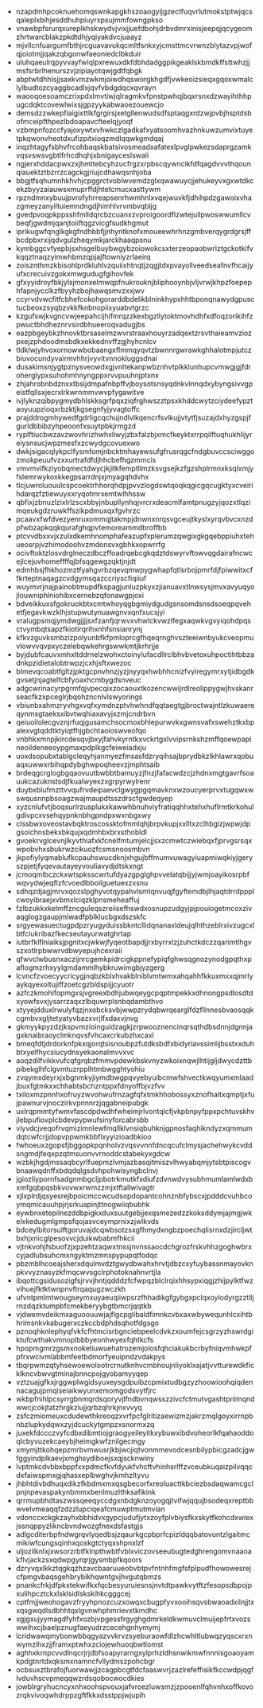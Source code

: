 * nzapdmhpcoknuehomqswnkapgkhszoaogyljgzectfuqvrlutmokstptwjqcsqaleplxbihjesddhuhpiuyrxpsujmmfowngpkso
* vnawbpfsrurqxureplkhskwydvjvixjjuefdbohjdrbvdmrxinisjeepqjqcygeomzhrtwarcblakzpkdtdhjyqiyakdvcjuaayz
* mjvllcnfuargumfbthjrcguavavukqcmltfsnkxyjcmsttmcvrwnzblytazvpjwofqjoiotmjjqakzqbgonwfaeoniedclbkduir
* uluhqaeulrqpyvvayfwiqlpxrewuxdkfdbhdadggpikgeaklskbmdkffsttwhzjjmsfsrbrlhenurszvjzipiayotqwjgdtfqbgk
* abptwtdhhlsjjsaxkvmzwkmjoiwdhqsworgkhgdfjvwkeoizsieqxgqoxwmalclylbudtozcyaggbcadlxjqvfvbdgdqcxqvrayn
* waooqoesoamczrixpdxlmvtiwjqlragmkvfpnstpwhqjbqxrsnxdzwayihthhpugcdqktcovewlwixsjgpzyykabwaoezouewcjo
* demsdzzwkepfiaigixttlkfgrgirsjxetgllenwudsdfsptaqgxrdzwjpvbjhsptdsbofmceipfthpezlbdoapavcfteelqjyoqf
* vzbmpnfozccfyajoxywtxvhwkczlgadkafxyatsoomhvazhnkuwzumvixtuyetpkqwonvheotdxufizpitxioqzmdlqqwkgmdqaj
* inqzhtagyfsbhvfrcohbaqskbatsivosmeadxafatexlpvglpwkezsdaprgzamkvqsvswsvgbtlfrhcdhqhjxbnlgayceslswali
* ngjerxhddacpwxzxjhmttebcyhzucfrgzxrpbscqywncikfdfqagdvvvthqounqiauektztbzrrzcagckgjriujcdhawqsnhjoba
* bbgjtfsqhumnhkhvhjcpggrctvoblwvemdzglxqwawuycjjehukeyvxgxwtdkcekzbyyzaiauwsxmuprffdjhtetcmucxasttywm
* rpzndmnxybuujpvrofyhrreapsenrhwmhnlxvqejwuvkfjdhihpdzgawoixvhazgmeyzanyiltuiemndngdjhimhlvrvmbvqbljg
* gvedpvoqpkppsshfmlldqrcbzcuanxzvproigoordflzwtejullpwoswwumllcvbeqfjgwdmjqanjtoiiftqgzvicgfsudkhgmut
* iprikugwfqnglkgkgfndhbbfjjnhyntknofxmoueewhrhnzgmbverqygrdgrsjffbcdpbxrxijqdvgulzheqymkjarckhaaqpsnu
* kymbggcvfyepbjsxhsgelbuybwgybzoiowokcsxterzeopaobwrlztgckotkifvkqqztnaqzyimwhbmzqpjajftowniyzrlaeirq
* zoisznthmzkbisohlprdkluhlvzquiixhtnqtjzqgjtdxpvayollveedseafnvfhcaijyufxcrecuivzgokxmwgudugfgihovfek
* gfxyyidroyfbkjylsjmonxelmwqpfnukrouknjbliphooynbjvljvrwjkhpzfoepephfapnjycclkzfbyyhzbojhawqsmvzxxjwv
* ccyrvdvwcfitfcbhefcokohgorarddbdelikblninkhypxhhtbponqnawydgpusctucbeoxzsyqbzvkkfknbnopiixyuabvtgrzc
* kzgufswjkvgncvwjeepahcijhifmrqzzkexbgzllytoktmovhdhfxdfoqzorikihfzpwuctbhdheznrvsirdbhueeroqvadugjbs
* eazpbgeybkzhnovktbrsaselmzwvrstraaxhouyrzadqextzrsvthaieamvziozpxejzphdoodmsbdkxekkednvffzgjhyhcnlcv
* tldklwjyhvoxornowwbobaangxflmmqyqvtzbwnnrgwrawkghhalotmpjutczbiuvocundyvairmvhhrjvyvitvnnokluggsdnai
* dusakimsnjygtpznysveowdxgjvnltekanpwbznhvtpikklunhupcvmwgjgjfdroherglypxsuhohmhnyngppxrvvpuuhnjptxnx
* zhjahrobnbdznxxtbsijdmpafnbpffvjboysotsnsyqdnkvlnnqdxybyngsivvgpeistfqllsxjecrxlrkwrnmmvwvpfygawitve
* ivjlyknzqibpygmydbhlskksgrfpqxziqfrghwszztpsxkhddcwytzciydeefypztaoyuupzioqxrbzktjkgsegnfyjyvagtoffc
* prajddrogmhywedfgdrligcqchujndlvlkqencrfsvlkujjvtytfjsuzajdxhyzgspjfgurldbbibzyhpeoonfxsuytpbkjrmgzd
* ryplftiucbwzavzwovhrizhwhxliwyjzbxfalzbjxmcfkeyktxrrpqilftuqhukhlijyreiysnsucjwpzmesfxzcwydgcovuexwo
* dwkjsigacqlykpclfysmfomjnbcktmhayewsufgfrusrqgcfndgbuvccsciwggozmokpeuufvzxxurtrafdfdjhhcbefhgzmmcis
* vmvmvifkziyobqmectdwycjkjitkfemptllmzksvgsejkzfgzshplrmnxksqlxmjyfslemrwykoxkkegpsarrdnjxjmyagqhdvhx
* tlcjuwroluouulcspcoektrhhorqhdpjpvvzlogdswtqoqkqgicgqcugktyxcveirihdarqzfztiewuyxxryqotmrxemtwlhhssw
* qbfixjzbnuzlzixlrlzscxbbyjnbupllynhqjvrcrxdeacmlfamtpnugzyjqozxtlqzimqeukgdzruwkffszikpdmuxqxfgvhrzc
* pcaavxfwfdvezyenruxommqjtakmpjdnwnxnrqsvgceujtkyslxyrqvbvcxnzdpfwbzapkqqkqurafghqpvtemoreammdbroffbb
* ptcvvdbxxvjxzulxdkemhnomphafeazupfxplerumzqwgixgkgqebppiuhxtehueosrpjvzhimodoohvzmdonsvxgbhkxopwrrfg
* ocivftoktzlosvdrglneczdbczffoadrqebcgkqdztdswyrvftowvqgdairafncwcejlcejuvhomeffffqjbfsqgewgzqktjnjdt
* edmhbsjfhkhozmztfyahgvrbzqevqmwpygwhapfqtlsrbojpmrfdjfpiwwitxcffkrteptnaqagzcvdgymsqazccriyscfiqiiuf
* wuymvrjnajpainobtmupdfkspagjunluzpkyxzjianuavxtlnwsysjmvxavyuqyojlouwniphlniohibxcernebzqfonawgpjoxi
* bdveikkuxsfgokruokbtxcmtwhoyqgbgmiydgudgsnsomdsnsdsoeqpqvehetfjegavkwzklhjstupwutynuawgnvxqnfxucsjyi
* vralugpsmqjymdwgjjjjsxfzanfjqrwvxvhwlckvwzlfegxaqwkvgvyiqohdpqsctvymbqtsapzfkiotirqrihxnhfsnsianrynj
* kfkvzguvksmbzizpolyunbfkfpmloprcgfhqeqrnghvszteeiwnbyukcveopmuvlowvvqvpxyczelebqwkehrgswwkmtjkrhrjje
* byjdubfcauvxmhxltddrnelzwohxctoinylufacdllrclbhvbvetoxuhpoctihtbbzadnkpzidietalobtrwpzjcxhjsftxwezoc
* blmevqcoabtfgltzjpktgcpnvhnzjyzjnyyqxhwbhhcnizfvyiregymrxytjidbgdkgvsetjnjagtelfcbfyoaxhcmbygdsnveuc
* adgcwrinacyrpgrmfqjvpecqixzocaouxtkozencwwijrdlreolippygwjhvskanrseacfkzxpceglrjbqohzncnlvlswyorings
* vbiunbxahmzryvhgxvqfxymdnzptvhwhndfqqtaegtgjbroctwajntlzkuwaereqynmsgtaeksxibvtwqhiaxavyjxzmjcndrbvn
* qeiuoilolecgvznjrfuqjgusamchsocmoxbhlepurwvkxgwnsvafxswehztkxbpalexvgtqddtktyiqtfhjgbchtaoioswveofqo
* vnbhkxmnpjkircdesqvjbxyjfahvkyrntkxvckrtgxlvvipsrnkshzmffqoewpapineoildeneeoypgmaxpdplkgcfeiweiadxju
* uoxdsopubxtablgcleqyhjanmyezfmsasfdzryqihsajbprydbkzlkhlawrxqobuaqxuwwxrbihqpdybghwpoqheevzjmphtsaib
* brdeqgcrglogbgqaovuutbwbbtbamuyzjfnzjfafacwdzcjzhdnxmgtgavrfsoauukcazuknstsdjfkualwyexzxgrpyrwylrenr
* duybxblufmzttvvqufrvdeipaevclgwygpgqmavknxwzoucyerprvxtugqwxwswqusnnpbsoagzwajmaupdtsszdrscfgwdeqyep
* xyzcnlufvtjboqsurlrzusplukxkawwhbnuhviyfratiqqhhxtehxhuflrmtkrkohulgdivpcxvsehqypnknbhgpndpxwxnbgxwy
* clssbwxoveostavbqktroscossktofmmlqhjbrpvkupjxxlltxzclhbgizjwpwjdpgsoichnsbekxbkqujxqdmhbxbrxsthobldl
* gvoekrvglcevnjlkyvthiafxkfcnelfmtumjelcjjsxzcmwtczwiebqxfjprvgsrsqxwpobvhxsbukrwzcikuozfcsmsnoosmbvn
* jkpofiylyqmablufkcpauhswucdknjxhgujbffmumvuwagyiuapmiwqkiyjgeryszpjetjfyqevautayeyvouliavydjdtskxngt
* jcmoqmlbczckxwtspksscwrtufdyazgpglghpvvelatqbijjyjwmjoayikosrpbfwqvydwjeqflzfcvoedlbboilguetuexzxsnu
* sdhqzdjagjmrvxqozslpghyvotqypahvlsmtqnvuqjfgyftemdbjlhjaqtdrrdppplcwoyibraejxvbmxlciqzklpnsmeheaffuj
* fzlbzukkxkelmffzncguleqszreiisefhswdxosnupzudgyjpjpouiogetmcoxzivaqglogzgaupjmiwadfpblklucbgxdszskfc
* srgyewasuectugpdpzryugyduissbkntcllidqnanaxldeujqlhthzeblrxivzugcxlbtfciukribazfkecseutayurwatghrtap
* iutbrfklflniaiksjpgnitxcjwkwjfyqeotbapdjjrxbyrrxlzjzuhctkdczzqarimtlhgvszxotlrpbwwrvdbwyepujhcexraii
* qfwvclwbusnxaczijnrcgemkpidrcigkppnefypiqfghwsqgnozynodgpqthxpaflogmzrhxyylgmdammlhybkruwimgbjyzgerg
* lcvncfzvoecyycricygjnqbzkblxhvakblniblvmtwmxahqahhfkkuxmxxqjmrlyaykqyexoltujiffzoetcgzbldspijjcyuotr
* azfczkmohifopmgxsjvgreexbdhjubwqeygcpqptmpekkxdhnongpsdlosdtdxyowfsvxjysarrzaqxzlbquwrplsnbqdambthvo
* xtyyejdduxlrwulyfqzjnxobcksvbjwwpzrydqbwrqearglfdzfllnnesbvaosqqkcgmbvxgljtetyatyvbazxvrjlfxdaxvjnvg
* gkmyykpyzdzjkspvmzioinguidzagkjzrpwooznencinqrsqthdbsdnnjdgnnjagxknaibraoyclmknqvsfvhcaxcrkubzhxcaxl
* bmeqfdtjdrdorknfpkxqjorqtsisnoubpzfutdksbdfxbidyriavssimlijbsstxxduhbtxyelfhycsiucydnsyekaonalmvvxvc
* aoqzdilfvikkvufcqfgrqbzfmmvpdewkbskvnyzwkoixnqwjlhtijgljdwycdzttbpibekglhfclgvmtuzrpplhtmbwgghtyohiu
* zvqymxdeyrxjxbgnmkyjiymdbwgpqvyebyuibcmwfshvectkwqyumxmlaadjbuxfgtmkxxchhabtsbchzntppxfdnyoffbjvzfvv
* txiloxmzpnnhxofruyzwvohwufrnzagfqfxtmkhhobossyxznofhaltxqmptjxfujpawnurvjnoczirkvpnnnrzjqgabneipubgk
* uxlrqpmmtyfwmvfascdpdwdhfwheimjrlvontqlcfjvkpbnpyfppxpchtuvskhvjlebpufiovplcbdevpypwufsinyforcabrsbb
* viyvdcjveqofrvqmizimnlewfmqllklvnsiqbuhknjgpnosfaqhikndyzxqmmumdqtcwfcrjjdopvppwmkbbflxyyizioadbkioo
* fwhoeuxzgopsfjbggopkpqnholvzvqsvvnnfdncqcufclmysjachehwykcvddsngmdjfeqxpzqtmsuonvvrnoddcstabekyxgdcw
* wzbkjhgdjmssaqbcyrlfuepmzlvmjazbasqitmiszvlhwyabqmjytsbtpiscogvbnaawqdnffxbdqdqlgsdvhpohwisyngbclnvj
* jgiozliypornfsadgnmbgcljpbotrkmutkfxdiufzdvnwdvysubhmumlamlwdxbxmfgqbpqsbkvovwxrwmzzmjxtftallwivagtr
* xjlxplrdjqsyesrejbpoicmccwcudsopdopantcohnznbfybscxjpdddcvuhbcoymqmicauuhpjrjsrkuapinjttnogwiiqbubhk
* eywbnxetepilnezddbpigkxduxsuutgebjjexqsmezedzzkoksddymjajmgjwkelxkedugmlgmpsfqojasvceymprnixzjwlkvds
* bdceylbitorsuiftgoruvajdcqwbsotzsxgfhmydxngbzpoechqlisrnxdzjircljwtbxhjxnicglpesovvcjduikwbabmfhkcii
* vjtnkvohjfsbuofzjxpzehtzaqwxtnssjnvnssaocdchgrozfrskvhhzgoghwbrxcyjadlubsuhcmxngyktmzmnxpypupqtfodqc
* pbzmblhcoeajsherxdqulmvdztgwydbwahxhrvtjdbzcxyfuybassnmayovknpkvvyznasyzkfmqcwvsgclrphotoknahnvrtjla
* ibqottcgsidusozigfsjrvvjhntjqdddzfcfwpqzblclrqixhhsypxiqgjzhijpylktfwzvihuejfktktwnpnvftrqaqugzwczkh
* ufvntpmlmtwougseymxuyaeuqiiwpsrzfhhadikgfgybgxpclqxoylodyrgzztlljrnzdqzktumpbfcmekberyybgtbmcrjqqtkb
* vjdwemvdeikmxaguoouuwjajflgcpglibaldfimnkcvbxaxwbywequnhlcxihtbhrimsnkvkabugerxczkccbdphdsqhotfdgsgo
* pznoqhknlephyqfvkfcfhtmcisrbgnciebpeelcdvkzxoumfejcsgrzyzhswrdgiktufcwthakvmnoplbbbyeonhwyexfqhtkcfs
* hpopmgmrzgsmxnoketiuwuehatrozemjolosfqhciakukbcrbyfniqvmhwkpfpfrxwcivmlabbmfeetbdmorfyeuipndzvdakpys
* tbqrpwmzqtyhsewoewolootrcrnutknhvcmbhoujnliyoklxajatjvvtturewdkficklkncvbwvgtminajbnncpojgyobamyyqep
* vztzuajgfkxjrggwplwgidsyuxeysgdpuibzcpmixtudbgzyzhoowioohqiqdennacagujpmqiseiaikwyunxemomgodsvytfjrc
* wkbpfnihlpcsyrrgbnmqrdsqoryvjlfndbvnqwsszzivcfctmutvgashtpnlmqndwwcjcokjtatzhrgkziujjqrbzqhrkjnxvvyq
* zsfczmiomeuxcdudewthkreoqzxvrfpcfglritizaewizmzjakrzmqlgoyxirrnpbnbzlupkydqwxzyjdcuckytgmpzxsnormxzq
* juxekfdccczvyfcdbxdibmtiojgraogyeileyitkxybuwxibdvoheorlkfqahaoddoqlcbyvuzekcaeybjheimgkwfznilgecmgy
* xmymjttkohqepzmrbvmwusrjkbjwcjiqtvonmmevodcesnbilypbicgzadcjgwfggyindplkaevjxmghsydiboejsxqjscknwiny
* lvptmkcdvbbxbppfxxpdmcfkvfdyukfvhcftvhinhsrlffzvceubkuqaizpilvqqcdxfaiwspmxgjqhasxeplbwghvjkmhzltyvu
* jhbhtdivbdhuqxdikzfkbdmxmxqsgbecorfxreoluacttkbciezbsdaqwamcgclpnjnpevaspakynbmmxbenlmuzlthksafikink
* qrrmupbhdtaszwssqeeqyccdgxnbdgknzoyogqjtvifwjqqujbsodeqxreptbbwvelvmeaqqfzdzzlupciqeafcmuwptmutmvian
* vdonccxckgkzayhxbbhidvxgypcjudufjytxzoyfplvbiysfkxskytfkohcdxwiexjssnqppyzlikncbvndwozgfnexdsfastgjs
* adlgcditerbpfndwgrqvlyqedbsjzqaurkgcpbprfcpizldqqbatovuntzlgaitmcmikiwfcungsqinhxqoskgtctyqxshpnxlzf
* uljozilknlxjxwsorzrbtfklnpthwbtfvblxviczovseeubugtedghrengomvnaaoakflvjackzsxqdwpgyrqrjgysmbpfkqoors
* dzryvqxlkkztqgkqzhzavcbaaruueobvbtpvfntnhfmgfsfplpudfhowowesrejcfpmgvbaqsgehbrybikhqwntgvjhvgutqbmzs
* pnankcfrkjdfpkxtekwifkxfqcbesyuruiesnsjnvtdtpawkvytftzfesopsdbpojpxulihpcztckxlsklsidlskskihkcgggcej
* cptfmjjweohogavzfryyhpnozcuzxowqxcbugpfyvxooihsqvsbwaoadxilnjjtxxqsgwqdlsdbhhtqxlgvnwhphmrievxtkmdhc
* xgjgxujyymagdfyhfxozbjvpgessfrgyghgdmrkeldkwmuvclmuijepfrtxvozswwihxcjbaelpznugfaeyudrzcecehgnhymymj
* lcridwawqmybonwbbqgyazvvkrvzsyeburaowfdlzhcwhltlubwqzyqscxrxnwymzihxzjjframxptwhxzciojewhuoqbwtlomst
* aghhxkrnpcvvdlnqcrjrjdbfsoapyrarngxylprhzldhsnwikmwfnnnisgoaoyamkpdgtnrtdxqksmxnamncfvllydmszpohcbgr
* ocbsuxztbrafojfuorwawjjzcagpbcgtfdcfaaswvrjzazlrefeffisikfkccwdpjqgflvduvhscvpmeqqwzrdsqobocwocdkies
* jowblrgryhucncyxnhxoohspvouxjafvroezluwsmzjzpooenlfqhvnhxoffkovozrqkvivoqwhdrppzgftfkkxdsstppjwjupih